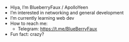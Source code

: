 - Hiya, I’m BlueberryFaux / ApolloYeen
- I’m interested in networking and general development
- I’m currently learning web dev
- How to reach me:
  - Telegram: https://t.me/BlueBerryFaux
- Fun fact: crazy?

<!---
Bluesberrys/Bluesberrys is a ✨ special ✨ repository because its `README.md` (this file) appears on your GitHub profile.
You can click the Preview link to take a look at your changes.
--->
